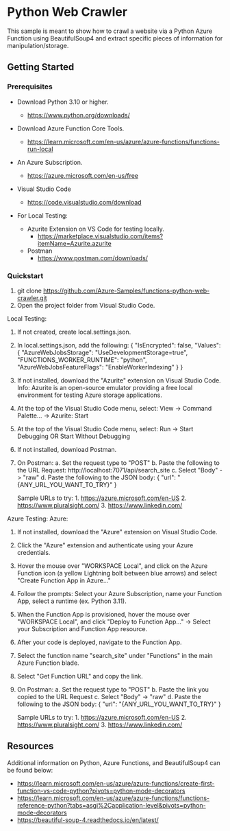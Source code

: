# Python Web Crawler
This sample is meant to show how to crawl a website via a Python Azure Function using BeautifulSoup4 and extract specific pieces of information for manipulation/storage.

## Getting Started

### Prerequisites
- Download Python 3.10 or higher.
    - https://www.python.org/downloads/
- Download Azure Function Core Tools.
    - https://learn.microsoft.com/en-us/azure/azure-functions/functions-run-local
- An Azure Subscription.
    - https://azure.microsoft.com/en-us/free
- Visual Studio Code
    - https://code.visualstudio.com/download

- For Local Testing:
    - Azurite Extension on VS Code for testing locally.
        - https://marketplace.visualstudio.com/items?itemName=Azurite.azurite
    - Postman
        - https://www.postman.com/downloads/


### Quickstart
1. git clone https://github.com/Azure-Samples/functions-python-web-crawler.git
2. Open the project folder from Visual Studio Code.

Local Testing:
1. If not created, create local.settings.json.
2. In local.settings.json, add the following:
    {
        "IsEncrypted": false,
        "Values": {
            "AzureWebJobsStorage": "UseDevelopmentStorage=true",
            "FUNCTIONS_WORKER_RUNTIME": "python",
            "AzureWebJobsFeatureFlags": "EnableWorkerIndexing"
        }
    }
3. If not installed, download the "Azurite" extension on Visual Studio Code.
    Info: Azurite is an open-source emulator providing a free local environment for testing Azure storage applications.
4. At the top of the Visual Studio Code menu, select:
    View -> Command Palette... -> Azurite: Start
5. At the top of the Visual Studio Code menu, select:
    Run -> Start Debugging OR Start Without Debugging
6. If not installed, download Postman.
7. On Postman:
    a. Set the request type to "POST"
    b. Paste the following to the URL Request: http://localhost:7071/api/search_site
    c. Select "Body" -> "raw"
    d. Paste the following to the JSON body:
        {
           "url": "{ANY_URL_YOU_WANT_TO_TRY}"
        }

    Sample URLs to try:
        1. https://azure.microsoft.com/en-US
        2. https://www.pluralsight.com/
        3. https://www.linkedin.com/

Azure Testing:
Azure:
1. If not installed, download the "Azure" extension on Visual Studio Code.
2. Click the "Azure" extension and authenticate using your Azure credentials.
3. Hover the mouse over "WORKSPACE Local", and click on the Azure Function icon (a yellow Lightning bolt between blue arrows) and select "Create Function App in Azure..."
4. Follow the prompts: Select your Azure Subscription, name your Function App, select a runtime (ex. Python 3.11).
5. When the Function App is provisioned, hover the mouse over "WORKSPACE Local", and click "Deploy to Function App..." -> Select your Subscription and Function App resource.
6. After your code is deployed, navigate to the Function App.
7. Select the function name "search_site" under "Functions" in the main Azure Function blade.
8. Select "Get Function URL" and copy the link.
9. On Postman:
    a. Set the request type to "POST"
    b. Paste the link you copied to the URL Request
    c. Select "Body" -> "raw"
    d. Paste the following to the JSON body:
        {
           "url": "{ANY_URL_YOU_WANT_TO_TRY}"
        }

    Sample URLs to try:
        1. https://azure.microsoft.com/en-US
        2. https://www.pluralsight.com/
        3. https://www.linkedin.com/


## Resources

Additional information on Python, Azure Functions, and BeautifulSoup4 can be found below:

- https://learn.microsoft.com/en-us/azure/azure-functions/create-first-function-vs-code-python?pivots=python-mode-decorators
- https://learn.microsoft.com/en-us/azure/azure-functions/functions-reference-python?tabs=asgi%2Capplication-level&pivots=python-mode-decorators
- https://beautiful-soup-4.readthedocs.io/en/latest/
